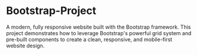 # Bootstrap-Project
A modern, fully responsive website built with the Bootstrap framework. This project demonstrates how to leverage Bootstrap's powerful grid system and pre-built components to create a clean, responsive, and mobile-first website design.
